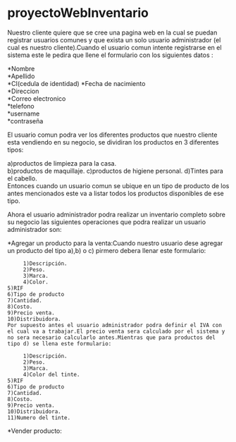 # proyectoWebInventario
Nuestro cliente quiere que se cree una pagina web en la cual se puedan registrar usuarios comunes y que exista un solo usuario administrador (el cual es nuestro cliente).Cuando el usuario comun intente registrarse en el sistema este le pedira que llene el formulario con los siguientes datos :

*Nombre                                                                                                                                   
*Apellido                                                                                                                                 
*CI(cedula de identidad)
*Fecha de nacimiento                                                                                                                       
*Direccion                                                                                                                                 
*Correo electronico                                                                                                                       
*telefono                                                                                                                                 
*username                                                                                                                                 
*contraseña

El usuario comun podra ver los diferentes productos que nuestro cliente esta vendiendo en su negocio, se dividiran los productos en 3 diferentes tipos: 

a)productos de limpieza para la casa.                                                                                                     
b)productos de maquillaje.                                                                                                                c)productos de higiene personal.                                                                                                          d)Tintes para el cabello.                                                                                                                                                                                                                                                       
Entonces cuando un usuario comun se ubique en un tipo de producto de los antes mencionados este va a listar todos los productos disponibles de ese tipo.

Ahora el usuario administrador podra realizar un inventario completo sobre su negocio las siguientes operaciones que podra realizar un usuario administrador son:

   *Agregar un producto para la venta:Cuando nuestro usuario dese agregar un producto del tipo a),b) o c) pirmero debera llenar este formulario:
         
         1)Descripción.                                                                                                                 
         2)Peso.                                                                                                                         
         3)Marca.                                                                                                                       
         4)Color.                                                                                                                                5)RIF                                                                                                                                    6)Tipo de producto                                                                                                                      7)Cantidad.                                                                                                                              8)Costo.                                                                                                                                9)Precio venta.                                                                                                                          10)Distribuidora.                                                                                                                                                                                                                                                     Por supuesto antes el usuario administrador podra definir el IVA con el cual va a trabajar.El precio venta sera calculado por el sistema y no sera necesario calcularlo antes.Mientras que para productos del tipo d) se llena este formulario:
         
         1)Descripción.                                                                                                                 
         2)Peso.                                                                                                                         
         3)Marca.                                                                                                                       
         4)Color del tinte.                                                                                                                      5)RIF                                                                                                                                    6)Tipo de producto                                                                                                                      7)Cantidad.                                                                                                                              8)Costo.                                                                                                                                9)Precio venta.                                                                                                                          10)Distribuidora.                                                                                                                        11)Numero del tinte.
         
   *Vender producto:
